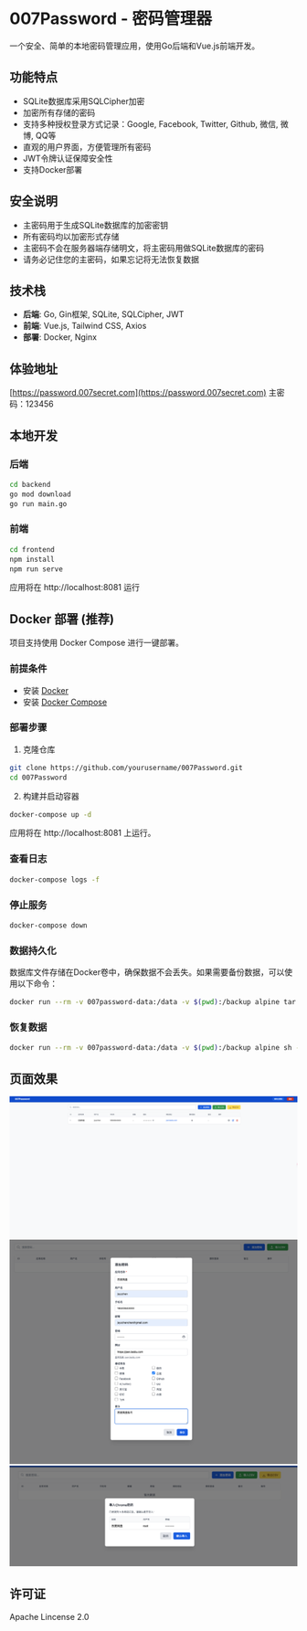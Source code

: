 # 007Password - 密码管理器

一个安全、简单的本地密码管理应用，使用Go后端和Vue.js前端开发。

## 功能特点

- SQLite数据库采用SQLCipher加密
- 加密所有存储的密码
- 支持多种授权登录方式记录：Google, Facebook, Twitter, Github, 微信, 微博, QQ等
- 直观的用户界面，方便管理所有密码
- JWT令牌认证保障安全性
- 支持Docker部署

## 安全说明

- 主密码用于生成SQLite数据库的加密密钥
- 所有密码均以加密形式存储
- 主密码不会在服务器端存储明文，将主密码用做SQLite数据库的密码
- 请务必记住您的主密码，如果忘记将无法恢复数据

## 技术栈

- **后端**: Go, Gin框架, SQLite, SQLCipher, JWT
- **前端**: Vue.js, Tailwind CSS, Axios
- **部署**: Docker, Nginx

## 体验地址
[https://password.007secret.com](https://password.007secret.com) 主密码：123456

## 本地开发

### 后端

```bash
cd backend
go mod download
go run main.go
```

### 前端

```bash
cd frontend
npm install
npm run serve
```

应用将在 http://localhost:8081 运行

## Docker 部署 (推荐)

项目支持使用 Docker Compose 进行一键部署。

### 前提条件

- 安装 [Docker](https://docs.docker.com/get-docker/)
- 安装 [Docker Compose](https://docs.docker.com/compose/install/)

### 部署步骤

1. 克隆仓库

```bash
git clone https://github.com/yourusername/007Password.git
cd 007Password
```

2. 构建并启动容器

```bash
docker-compose up -d
```

应用将在 http://localhost:8081 上运行。

### 查看日志

```bash
docker-compose logs -f
```

### 停止服务

```bash
docker-compose down
```

### 数据持久化

数据库文件存储在Docker卷中，确保数据不会丢失。如果需要备份数据，可以使用以下命令：

```bash
docker run --rm -v 007password-data:/data -v $(pwd):/backup alpine tar -czvf /backup/007password-backup.tar.gz /data
```

### 恢复数据

```bash
docker run --rm -v 007password-data:/data -v $(pwd):/backup alpine sh -c "rm -rf /data/* && tar -xzvf /backup/007password-backup.tar.gz -C /"
```

## 页面效果
![Image](https://github.com/007Secret/007Password/blob/main/image/list.png)
![Image](https://github.com/007Secret/007Password/blob/main/image/add.png)
![Image](https://github.com/007Secret/007Password/blob/main/image/import.png)

## 许可证

Apache Lincense 2.0 
